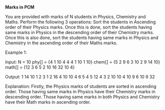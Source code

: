 **Marks in PCM**

You are provided with marks of N students in Physics, Chemistry and Maths.
Perform the following 3 operations: 
Sort the students in Ascending order of their Physics marks.
Once this is done, sort the students having same marks in Physics in the descending order of their Chemistry marks.
Once this is also done, sort the students having same marks in Physics and Chemistry in the ascending order of their Maths marks.

 
Example 1:

Input:
N = 10
phy[] = {4 1 10 4 4 4 1 10 1 10}
chem[] = {5 2 9 6 3 10 2 9 14 10}
math[] = {12 3 6 5 2 10 16 32 10 4}


Output:
1 14 10
1 2 3
1 2 16
4 10 10
4 6 5
4 5 12
4 3 2
10 10 4
10 9 6
10 9 32


Explanation: Firstly, the Physics marks of  students are sorted in ascending order. Those having same marks in Physics have their Chemistry marks in descending order.
Those having same marks in both Physics and Chemistry have their Math marks in
ascending order.

